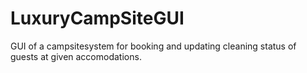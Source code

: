 # LuxuryCampSiteGUI

GUI of a campsitesystem for booking and updating cleaning status of guests at given accomodations.
